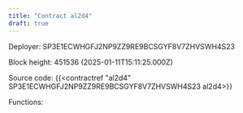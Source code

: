 ```yaml
---
title: "Contract al2d4"
draft: true
---
```

Deployer: SP3E1ECWHGFJ2NP9ZZ9RE9BCSGYF8V7ZHVSWH4S23


 



Block height: 451536 (2025-01-11T15:11:25.000Z)

Source code: {{<contractref "al2d4" SP3E1ECWHGFJ2NP9ZZ9RE9BCSGYF8V7ZHVSWH4S23 al2d4>}}

Functions:


